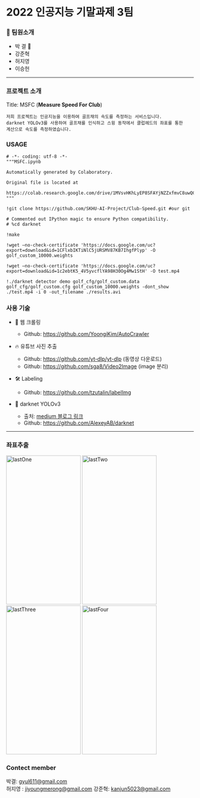 # 2022 인공지능 기말과제 3팀

### 🎃 팀원소개
* 박 결 👑
* 강준혁
* 허지영
* 이승헌

* * *

### 프로젝트 소개
Title: MSFC (**Measure Speed For Club**)

```
저희 프로젝트는 인공지능을 이용하여 골프채의 속도를 측정하는 서비스입니다.
darknet YOLOv3를 사용하여 골프채를 인식하고 스윙 동작에서 클럽헤드의 좌표를 통한
계산으로 속도를 측정하였습니다.
```

### USAGE
```
# -*- coding: utf-8 -*-
"""MSFC.ipynb

Automatically generated by Colaboratory.

Original file is located at
    https://colab.research.google.com/drive/1MVsvHKhLyEP8SFAYjNZZxfmvC8uwQC9g
"""

!git clone https://github.com/SKHU-AI-Project/Club-Speed.git #our git

# Commented out IPython magic to ensure Python compatibility.
# %cd darknet

!make

!wget —no-check-certificate 'https://docs.google.com/uc?export=download&id=1CFlxbIKTiNlC5jURSMV87KB7IhgfPlyp' -O golf_custom_10000.weights

!wget —no-check-certificate 'https://docs.google.com/uc?export=download&id=1c2ebtK5_4V5yvcflYA98H30Og4Mw1StH' -O test.mp4

!./darknet detector demo golf_cfg/golf_custom.data golf_cfg/golf_custom.cfg golf_custom_10000.weights -dont_show ./test.mp4 -i 0 -out_filename ./results.avi
```

### 사용 기술
- 📖 웹 크롤링
  - Github: <https://github.com/YoongiKim/AutoCrawler>

- 🔥 유튜브 사진 추출
  - Github: <https://github.com/yt-dlp/yt-dlp> (동영상 다운로드)
  - Github: <https://github.com/sga8/Video2Image> (image 분리)

- 🛠 Labeling
  - Github: <https://github.com/tzutalin/labelImg>

- 👾 darknet YOLOv3
  - 출처: [medium 블로그 링크](https://medium.com/@quangnhatnguyenle/how-to-train-yolov3-on-google-colab-to-detect-custom-objects-e-g-gun-detection-d3a1ee43eda1)
  - Github: <https://github.com/AlexeyAB/darknet>
 
 * * *

### 좌표추출
<img src="https://user-images.githubusercontent.com/51286325/172812835-f0d7620d-06f2-4b4d-83b5-5e501af51934.png" width="200px" height="400px" alt="lastOne"></img>
<img src="https://user-images.githubusercontent.com/51286325/172813467-2f0ce6c9-197f-4b33-bbf0-12804a8f279a.png" width="200px" height="400px" alt="lastTwo"></img>
<img src="https://user-images.githubusercontent.com/51286325/172813614-c4ae315d-a596-4a16-880a-356e8bd3ea00.png" width="200px" height="400px" alt="lastThree"></img>
<img src="https://user-images.githubusercontent.com/51286325/172816524-d6b7b96c-100d-4f37-80d8-e5a35d795cbe.gif" width="200px" height="400px" alt="lastFour"></img>


### Contect member  
박결: gyul611@gmail.com  
허지영 : jiyoungmerong@gmail.com
강준혁: kanjun5023@gmail.com  
